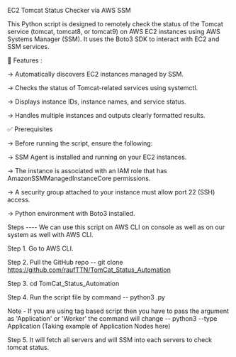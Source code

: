 EC2 Tomcat Status Checker via AWS SSM


This Python script is designed to remotely check the status of the Tomcat service (tomcat, tomcat8, or tomcat9) on AWS EC2 instances using AWS Systems Manager (SSM). It uses the Boto3 SDK to interact with EC2 and SSM services.

📌 Features :

-> Automatically discovers EC2 instances managed by SSM.

-> Checks the status of Tomcat-related services using systemctl.

-> Displays instance IDs, instance names, and service status.

-> Handles multiple instances and outputs clearly formatted results.

✅ Prerequisites

-> Before running the script, ensure the following:

-> SSM Agent is installed and running on your EC2 instances.

-> The instance is associated with an IAM role that has AmazonSSMManagedInstanceCore permissions.

-> A security group attached to your instance must allow port 22 (SSH) access.

-> Python environment with Boto3 installed.



Steps ----
We can use this script on AWS CLI on console as well as on our system as well with AWS CLI.

Step 1. Go to AWS CLI.

Step 2. Pull the GitHub repo -- git clone https://github.com/raufTTN/TomCat_Status_Automation

Step 3. cd TomCat_Status_Automation

Step 4. Run the script file by command -- python3 <file-name>.py

Note - If you are using tag based script then you have to pass the argument as 'Application' or 'Worker' the command will change --
python3 <file-name> --type Application   (Taking example of Application Nodes here)

Step 5. It will fetch all servers and will SSM into each servers to check tomcat status.


